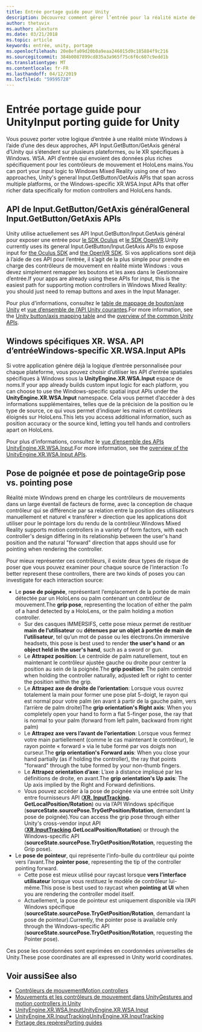 ```yaml
---
title: Entrée portage guide pour Unity
description: Découvrez comment gérer l’entrée pour la réalité mixte de Windows dans Unity.
author: thetuvix
ms.author: alexturn
ms.date: 03/21/2018
ms.topic: article
keywords: entrée, unity, portage
ms.openlocfilehash: 20e8efa09d20b0a9eaa246015d9c185884f9c216
ms.sourcegitcommit: 384b0087899cd835a3a965f75c6f6c607c9edd1b
ms.translationtype: MT
ms.contentlocale: fr-FR
ms.lasthandoff: 04/12/2019
ms.locfileid: "59595728"
---
```

# <a name="input-porting-guide-for-unity"></a><span data-ttu-id="367a3-104">Entrée portage guide pour Unity</span><span class="sxs-lookup"><span data-stu-id="367a3-104">Input porting guide for Unity</span></span>

<span data-ttu-id="367a3-105">Vous pouvez porter votre logique d’entrée à une réalité mixte Windows à l’aide d’une des deux approches, API Input.GetButton/GetAxis général d’Unity qui s’étendent sur plusieurs plateformes, ou le XR spécifiques à Windows. WSA. API d’entrée qui envoient des données plus riches spécifiquement pour les contrôleurs de mouvement et HoloLens mains.</span><span class="sxs-lookup"><span data-stu-id="367a3-105">You can port your input logic to Windows Mixed Reality using one of two approaches, Unity's general Input.GetButton/GetAxis APIs that span across multiple platforms, or the Windows-specific XR.WSA.Input APIs that offer richer data specifically for motion controllers and HoloLens hands.</span></span>

## <a name="general-inputgetbuttongetaxis-apis"></a><span data-ttu-id="367a3-106">API de Input.GetButton/GetAxis général</span><span class="sxs-lookup"><span data-stu-id="367a3-106">General Input.GetButton/GetAxis APIs</span></span>

<span data-ttu-id="367a3-107">Unity utilise actuellement ses API Input.GetButton/Input.GetAxis général pour exposer une entrée pour [le SDK Oculus](https://docs.unity3d.com/Manual/OculusControllers.html) et [le SDK OpenVR](https://docs.unity3d.com/Manual/OpenVRControllers.html).</span><span class="sxs-lookup"><span data-stu-id="367a3-107">Unity currently uses its general Input.GetButton/Input.GetAxis APIs to expose input for [the Oculus SDK](https://docs.unity3d.com/Manual/OculusControllers.html) and [the OpenVR SDK](https://docs.unity3d.com/Manual/OpenVRControllers.html).</span></span> <span data-ttu-id="367a3-108">Si vos applications sont déjà à l’aide de ces API pour l’entrée, il s’agit de la plus simple pour prendre en charge des contrôleurs de mouvement en réalité mixte Windows : vous devez simplement remapper les boutons et les axes dans le Gestionnaire d’entrée.</span><span class="sxs-lookup"><span data-stu-id="367a3-108">If your apps are already using these APIs for input, this is the easiest path for supporting motion controllers in Windows Mixed Reality: you should just need to remap buttons and axes in the Input Manager.</span></span>

<span data-ttu-id="367a3-109">Pour plus d’informations, consultez le [table de mappage de bouton/axe Unity](gestures-and-motion-controllers-in-unity.md#unity-buttonaxis-mapping-table) et [vue d’ensemble de l’API Unity courantes](gestures-and-motion-controllers-in-unity.md#common-unity-apis-inputgetbuttongetaxis).</span><span class="sxs-lookup"><span data-stu-id="367a3-109">For more information, see the [Unity button/axis mapping table](gestures-and-motion-controllers-in-unity.md#unity-buttonaxis-mapping-table) and the [overview of the common Unity APIs](gestures-and-motion-controllers-in-unity.md#common-unity-apis-inputgetbuttongetaxis).</span></span>

## <a name="windows-specific-xrwsainput-apis"></a><span data-ttu-id="367a3-110">Windows spécifiques XR. WSA. API d’entrée</span><span class="sxs-lookup"><span data-stu-id="367a3-110">Windows-specific XR.WSA.Input APIs</span></span>

<span data-ttu-id="367a3-111">Si votre application génère déjà la logique d’entrée personnalisée pour chaque plateforme, vous pouvez choisir d’utiliser les API d’entrée spatiales spécifiques à Windows sous la **UnityEngine.XR.WSA.Input** espace de noms.</span><span class="sxs-lookup"><span data-stu-id="367a3-111">If your app already builds custom input logic for each platform, you can choose to use the Windows-specific spatial input APIs under the **UnityEngine.XR.WSA.Input** namespace.</span></span> <span data-ttu-id="367a3-112">Cela vous permet d’accéder à des informations supplémentaires, telles que de la précision de la position ou le type de source, ce qui vous permet d’indiquer les mains et contrôleurs éloignés sur HoloLens.</span><span class="sxs-lookup"><span data-stu-id="367a3-112">This lets you access additional information, such as position accuracy or the source kind, letting you tell hands and controllers apart on HoloLens.</span></span>

<span data-ttu-id="367a3-113">Pour plus d’informations, consultez le [vue d’ensemble des APIs UnityEngine.XR.WSA.Input](gestures-and-motion-controllers-in-unity.md#windows-specific-apis-xrwsainput).</span><span class="sxs-lookup"><span data-stu-id="367a3-113">For more information, see the [overview of the UnityEngine.XR.WSA.Input APIs](gestures-and-motion-controllers-in-unity.md#windows-specific-apis-xrwsainput).</span></span>

## <a name="grip-pose-vs-pointing-pose"></a><span data-ttu-id="367a3-114">Pose de poignée et pose de pointage</span><span class="sxs-lookup"><span data-stu-id="367a3-114">Grip pose vs. pointing pose</span></span>

<span data-ttu-id="367a3-115">Réalité mixte Windows prend en charge les contrôleurs de mouvements dans un large éventail de facteurs de forme, avec la conception de chaque contrôleur qui se différencie par sa relation entre la position des utilisateurs manuellement et naturel « transférer » direction que les applications doit utiliser pour le pointage lors du rendu de la contrôleur.</span><span class="sxs-lookup"><span data-stu-id="367a3-115">Windows Mixed Reality supports motion controllers in a variety of form factors, with each controller's design differing in its relationship between the user's hand position and the natural "forward" direction that apps should use for pointing when rendering the controller.</span></span>

<span data-ttu-id="367a3-116">Pour mieux représenter ces contrôleurs, il existe deux types de risque de poser que vous pouvez examiner pour chaque source de l’interaction :</span><span class="sxs-lookup"><span data-stu-id="367a3-116">To better represent these controllers, there are two kinds of poses you can investigate for each interaction source:</span></span>

* <span data-ttu-id="367a3-117">Le **pose de poignée**, représentant l’emplacement de la portée de main détectée par un HoloLens ou palm contenant un contrôleur de mouvement.</span><span class="sxs-lookup"><span data-stu-id="367a3-117">The **grip pose**, representing the location of either the palm of a hand detected by a HoloLens, or the palm holding a motion controller.</span></span>
    * <span data-ttu-id="367a3-118">Sur des casques IMMERSIFS, cette pose mieux permet de restituer **main de l’utilisateur** ou **détenues par un objet à portée de main de l’utilisateur**, tel qu’un mot de passe ou les électrons.</span><span class="sxs-lookup"><span data-stu-id="367a3-118">On immersive headsets, this pose is best used to render **the user's hand** or **an object held in the user's hand**, such as a sword or gun.</span></span>
    * <span data-ttu-id="367a3-119">Le **Attrapez position**: Le centroïde de palm naturellement, tout en maintenant le contrôleur ajustée gauche ou droite pour centrer la position au sein de la poignée.</span><span class="sxs-lookup"><span data-stu-id="367a3-119">The **grip position**: The palm centroid when holding the controller naturally, adjusted left or right to center the position within the grip.</span></span>
    * <span data-ttu-id="367a3-120">Le **Attrapez axe de droite de l’orientation**: Lorsque vous ouvrez totalement la main pour former une pose plat 5-doigt, le rayon qui est normal pour votre palm (en avant à partir de la gauche palm, vers l’arrière de palm droite)</span><span class="sxs-lookup"><span data-stu-id="367a3-120">The **grip orientation's Right axis**: When you completely open your hand to form a flat 5-finger pose, the ray that is normal to your palm (forward from left palm, backward from right palm)</span></span>
    * <span data-ttu-id="367a3-121">Le **Attrapez axe vers l’avant de l’orientation**: Lorsque vous fermez votre main partiellement (comme le cas maintenant le contrôleur), le rayon pointe « forward » via le tube formé par vos doigts non curseur.</span><span class="sxs-lookup"><span data-stu-id="367a3-121">The **grip orientation's Forward axis**: When you close your hand partially (as if holding the controller), the ray that points "forward" through the tube formed by your non-thumb fingers.</span></span>
    * <span data-ttu-id="367a3-122">Le **Attrapez orientation d’axe**: L’axe à distance impliqué par les définitions de droite, en avant.</span><span class="sxs-lookup"><span data-stu-id="367a3-122">The **grip orientation's Up axis**: The Up axis implied by the Right and Forward definitions.</span></span>
    * <span data-ttu-id="367a3-123">Vous pouvez accéder à la pose de poignée via une entrée soit Unity entre fournisseurs API (**[XR. InputTracking](https://docs.unity3d.com/ScriptReference/XR.InputTracking.html). GetLocalPosition/Rotation**) ou via l’API Windows spécifique (**sourceState.sourcePose.TryGetPosition/Rotation**, demandant la pose de poignée).</span><span class="sxs-lookup"><span data-stu-id="367a3-123">You can access the grip pose through either Unity's cross-vendor input API (**[XR.InputTracking](https://docs.unity3d.com/ScriptReference/XR.InputTracking.html).GetLocalPosition/Rotation**) or through the Windows-specific API (**sourceState.sourcePose.TryGetPosition/Rotation**, requesting the Grip pose).</span></span>
* <span data-ttu-id="367a3-124">Le **pose de pointeur**, qui représente l’info-bulle du contrôleur qui pointe vers l’avant.</span><span class="sxs-lookup"><span data-stu-id="367a3-124">The **pointer pose**, representing the tip of the controller pointing forward.</span></span>
    * <span data-ttu-id="367a3-125">Cette pose est mieux utilisé pour raycast lorsque **vers l’interface utilisateur** lorsque vous restituez le modèle de contrôleur lui-même.</span><span class="sxs-lookup"><span data-stu-id="367a3-125">This pose is best used to raycast when **pointing at UI** when you are rendering the controller model itself.</span></span>
    * <span data-ttu-id="367a3-126">Actuellement, la pose de pointeur est uniquement disponible via l’API Windows spécifique (**sourceState.sourcePose.TryGetPosition/Rotation**, demandant la pose de pointeur).</span><span class="sxs-lookup"><span data-stu-id="367a3-126">Currently, the pointer pose is available only through the Windows-specific API (**sourceState.sourcePose.TryGetPosition/Rotation**, requesting the Pointer pose).</span></span>

<span data-ttu-id="367a3-127">Ces pose les coordonnées sont exprimées en coordonnées universelles de Unity.</span><span class="sxs-lookup"><span data-stu-id="367a3-127">These pose coordinates are all expressed in Unity world coordinates.</span></span>

## <a name="see-also"></a><span data-ttu-id="367a3-128">Voir aussi</span><span class="sxs-lookup"><span data-stu-id="367a3-128">See also</span></span>
* [<span data-ttu-id="367a3-129">Contrôleurs de mouvement</span><span class="sxs-lookup"><span data-stu-id="367a3-129">Motion controllers</span></span>](motion-controllers.md)
* [<span data-ttu-id="367a3-130">Mouvements et les contrôleurs de mouvement dans Unity</span><span class="sxs-lookup"><span data-stu-id="367a3-130">Gestures and motion controllers in Unity</span></span>](gestures-and-motion-controllers-in-unity.md)
* [<span data-ttu-id="367a3-131">UnityEngine.XR.WSA.Input</span><span class="sxs-lookup"><span data-stu-id="367a3-131">UnityEngine.XR.WSA.Input</span></span>](https://docs.unity3d.com/ScriptReference/XR.WSA.Input.InteractionManager.html)
* [<span data-ttu-id="367a3-132">UnityEngine.XR.InputTracking</span><span class="sxs-lookup"><span data-stu-id="367a3-132">UnityEngine.XR.InputTracking</span></span>](https://docs.unity3d.com/ScriptReference/XR.InputTracking.html)
* [<span data-ttu-id="367a3-133">Portage des repères</span><span class="sxs-lookup"><span data-stu-id="367a3-133">Porting guides</span></span>](porting-guides.md)
